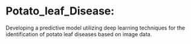 # Potato_leaf_Disease:
Developing a predictive model utilizing deep learning techniques for the identification of potato leaf diseases based on image data.
